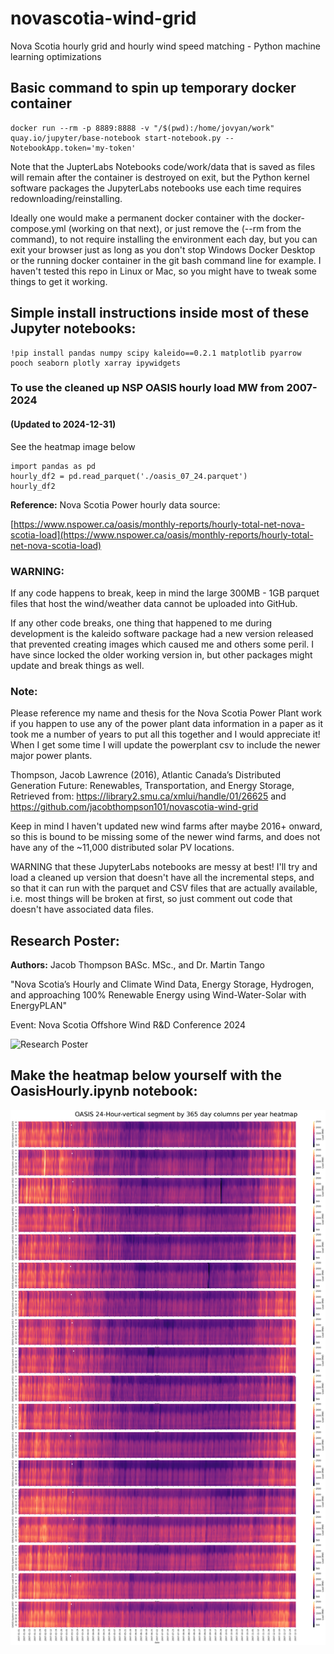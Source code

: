 # novascotia-wind-grid
Nova Scotia hourly grid and hourly wind speed matching - Python machine learning optimizations

## Basic command to spin up temporary docker container
```
docker run --rm -p 8889:8888 -v "/$(pwd):/home/jovyan/work" quay.io/jupyter/base-notebook start-notebook.py --NotebookApp.token='my-token'
```

Note that the JupterLabs Notebooks code/work/data that is saved as files will remain after the container is destroyed on exit, but the Python kernel software packages the JupyterLabs notebooks use each time requires redownloading/reinstalling.

Ideally one would make a permanent docker container with the docker-compose.yml (working on that next), or just remove the (--rm from the command), to not require installing the environment each day, but you can exit your browser just as long as you don't stop Windows Docker Desktop or the running docker container in the git bash command line for example. I haven't tested this repo in Linux or Mac, so you might have to tweak some things to get it working.

## Simple install instructions inside most of these Jupyter notebooks:
```
!pip install pandas numpy scipy kaleido==0.2.1 matplotlib pyarrow pooch seaborn plotly xarray ipywidgets
```

### To use the cleaned up NSP OASIS hourly load MW from 2007-2024 
#### (Updated to 2024-12-31)
See the heatmap image below
```
import pandas as pd
hourly_df2 = pd.read_parquet('./oasis_07_24.parquet')
hourly_df2
```

<strong>Reference:</strong> Nova Scotia Power hourly data source:

[https://www.nspower.ca/oasis/monthly-reports/hourly-total-net-nova-scotia-load](https://www.nspower.ca/oasis/monthly-reports/hourly-total-net-nova-scotia-load)

### WARNING:
If any code happens to break, keep in mind the large 300MB - 1GB parquet files that host the wind/weather data cannot be uploaded into GitHub.

If any other code breaks, one thing that happened to me during development is the kaleido software package had a new version released that prevented creating images which caused me and others some peril. I have since locked the older working version in, but other packages might update and break things as well.

### Note:
Please reference my name and thesis for the Nova Scotia Power Plant work if you happen to use any of the power plant data information in a paper as it took me a number of years to put all this together and I would appreciate it! When I get some time I will update the powerplant csv to include the newer major power plants.

Thompson, Jacob Lawrence (2016), Atlantic Canada’s Distributed Generation Future: Renewables, Transportation, and Energy Storage, Retrieved from: https://library2.smu.ca/xmlui/handle/01/26625 and https://github.com/jacobthompson101/novascotia-wind-grid

Keep in mind I haven't updated new wind farms after maybe 2016+ onward, so this is bound to be missing some of the newer wind farms, and does not have any of the ~11,000 distributed solar PV locations.

WARNING that these JupyterLabs notebooks are messy at best! I'll try and load a cleaned up version that doesn't have all the incremental steps, and so that it can run with the parquet and CSV files that are actually available, i.e. most things will be broken at first, so just comment out code that doesn't have associated data files.

## Research Poster:
<strong>Authors:</strong> Jacob Thompson BASc. MSc., and Dr. Martin Tango

"Nova Scotia’s Hourly and Climate Wind Data, Energy Storage, Hydrogen, and approaching 100% Renewable Energy using Wind-Water-Solar with EnergyPLAN"

Event: Nova Scotia Offshore Wind R&D Conference 2024

![Research Poster](NetZeroAtlantic2024_POSTER_JacobThompson_MartinTango_48x36in_2024_11_16.png)

## Make the heatmap below yourself with the OasisHourly.ipynb notebook:

![OASIS Hourly Load MW](notebook/oasis_hourly_figure03a.png)